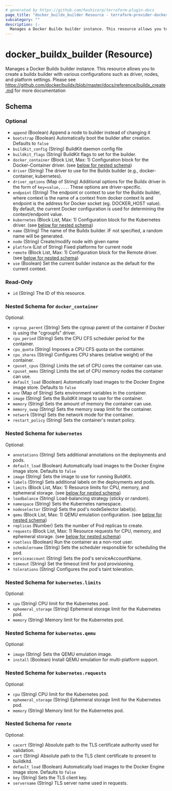 ```yaml
---
# generated by https://github.com/hashicorp/terraform-plugin-docs
page_title: "docker_buildx_builder Resource - terraform-provider-docker"
subcategory: ""
description: |-
  Manages a Docker Buildx builder instance. This resource allows you to create a  buildx builder with various configurations such as driver, nodes, and platform settings. Please see https://github.com/docker/buildx/blob/master/docs/reference/buildx_create.md for more documentation
---
```


# docker_buildx_builder (Resource)

Manages a Docker Buildx builder instance. This resource allows you to create a  buildx builder with various configurations such as driver, nodes, and platform settings. Please see https://github.com/docker/buildx/blob/master/docs/reference/buildx_create.md for more documentation



<!-- schema generated by tfplugindocs -->
## Schema

### Optional

- `append` (Boolean) Append a node to builder instead of changing it
- `bootstrap` (Boolean) Automatically boot the builder after creation. Defaults to `false`
- `buildkit_config` (String) BuildKit daemon config file
- `buildkit_flags` (String) BuildKit flags to set for the builder.
- `docker_container` (Block List, Max: 1) Configuration block for the Docker-Container driver. (see [below for nested schema](#nestedblock--docker_container))
- `driver` (String) The driver to use for the Buildx builder (e.g., docker-container, kubernetes).
- `driver_options` (Map of String) Additional options for the Buildx driver in the form of `key=value,...`. These options are driver-specific.
- `endpoint` (String) The endpoint or context to use for the Buildx builder, where context is the name of a context from docker context ls and endpoint is the address for Docker socket (eg. DOCKER_HOST value). By default, the current Docker configuration is used for determining the context/endpoint value.
- `kubernetes` (Block List, Max: 1) Configuration block for the Kubernetes driver. (see [below for nested schema](#nestedblock--kubernetes))
- `name` (String) The name of the Buildx builder. IF not specified, a random name will be generated.
- `node` (String) Create/modify node with given name
- `platform` (List of String) Fixed platforms for current node
- `remote` (Block List, Max: 1) Configuration block for the Remote driver. (see [below for nested schema](#nestedblock--remote))
- `use` (Boolean) Set the current builder instance as the default for the current context.

### Read-Only

- `id` (String) The ID of this resource.

<a id="nestedblock--docker_container"></a>
### Nested Schema for `docker_container`

Optional:

- `cgroup_parent` (String) Sets the cgroup parent of the container if Docker is using the "cgroupfs" driver.
- `cpu_period` (String) Sets the CPU CFS scheduler period for the container.
- `cpu_quota` (String) Imposes a CPU CFS quota on the container.
- `cpu_shares` (String) Configures CPU shares (relative weight) of the container.
- `cpuset_cpus` (String) Limits the set of CPU cores the container can use.
- `cpuset_mems` (String) Limits the set of CPU memory nodes the container can use.
- `default_load` (Boolean) Automatically load images to the Docker Engine image store. Defaults to `false`
- `env` (Map of String) Sets environment variables in the container.
- `image` (String) Sets the BuildKit image to use for the container.
- `memory` (String) Sets the amount of memory the container can use.
- `memory_swap` (String) Sets the memory swap limit for the container.
- `network` (String) Sets the network mode for the container.
- `restart_policy` (String) Sets the container's restart policy.


<a id="nestedblock--kubernetes"></a>
### Nested Schema for `kubernetes`

Optional:

- `annotations` (String) Sets additional annotations on the deployments and pods.
- `default_load` (Boolean) Automatically load images to the Docker Engine image store. Defaults to `false`
- `image` (String) Sets the image to use for running BuildKit.
- `labels` (String) Sets additional labels on the deployments and pods.
- `limits` (Block List, Max: 1) Resource limits for CPU, memory, and ephemeral storage. (see [below for nested schema](#nestedblock--kubernetes--limits))
- `loadbalance` (String) Load-balancing strategy (sticky or random).
- `namespace` (String) Sets the Kubernetes namespace.
- `nodeselector` (String) Sets the pod's nodeSelector label(s).
- `qemu` (Block List, Max: 1) QEMU emulation configuration. (see [below for nested schema](#nestedblock--kubernetes--qemu))
- `replicas` (Number) Sets the number of Pod replicas to create.
- `requests` (Block List, Max: 1) Resource requests for CPU, memory, and ephemeral storage. (see [below for nested schema](#nestedblock--kubernetes--requests))
- `rootless` (Boolean) Run the container as a non-root user.
- `schedulername` (String) Sets the scheduler responsible for scheduling the pod.
- `serviceaccount` (String) Sets the pod's serviceAccountName.
- `timeout` (String) Set the timeout limit for pod provisioning.
- `tolerations` (String) Configures the pod's taint toleration.

<a id="nestedblock--kubernetes--limits"></a>
### Nested Schema for `kubernetes.limits`

Optional:

- `cpu` (String) CPU limit for the Kubernetes pod.
- `ephemeral_storage` (String) Ephemeral storage limit for the Kubernetes pod.
- `memory` (String) Memory limit for the Kubernetes pod.


<a id="nestedblock--kubernetes--qemu"></a>
### Nested Schema for `kubernetes.qemu`

Optional:

- `image` (String) Sets the QEMU emulation image.
- `install` (Boolean) Install QEMU emulation for multi-platform support.


<a id="nestedblock--kubernetes--requests"></a>
### Nested Schema for `kubernetes.requests`

Optional:

- `cpu` (String) CPU limit for the Kubernetes pod.
- `ephemeral_storage` (String) Ephemeral storage limit for the Kubernetes pod.
- `memory` (String) Memory limit for the Kubernetes pod.



<a id="nestedblock--remote"></a>
### Nested Schema for `remote`

Optional:

- `cacert` (String) Absolute path to the TLS certificate authority used for validation.
- `cert` (String) Absolute path to the TLS client certificate to present to buildkitd.
- `default_load` (Boolean) Automatically load images to the Docker Engine image store. Defaults to `false`
- `key` (String) Sets the TLS client key.
- `servername` (String) TLS server name used in requests.
